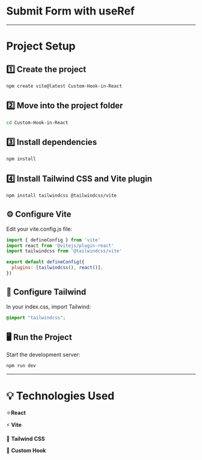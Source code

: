 # Submit Form with useRef

---
# Project Setup

## 1️⃣ Create the project
```bash
npm create vite@latest Custom-Hook-in-React
```
## 2️⃣ Move into the project folder
```bash
cd Custom-Hook-in-React
```
## 3️⃣ Install dependencies
```bash
npm install
```
## 4️⃣ Install Tailwind CSS and Vite plugin
```bash
npm install tailwindcss @tailwindcss/vite
```
##  ⚙️ Configure Vite
Edit your vite.config.js file:
```js
import { defineConfig } from 'vite'
import react from '@vitejs/plugin-react'
import tailwindcss from '@tailwindcss/vite'

export default defineConfig({
  plugins: [tailwindcss(), react()],
})
```
## 🎨 Configure Tailwind
In your index.css, import Tailwind:
```css
@import "tailwindcss";
```
## 🖥️ Run the Project
Start the development server:
```bash
npm run dev
```
---
# 💡 Technologies Used

⚛️**React**

⚡ **Vite**

🎨 **Tailwind CSS**

🧩 **Custom Hook**